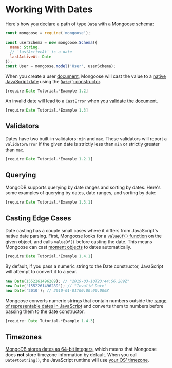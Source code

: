 # Working With Dates

Here's how you declare a path of type `Date` with a Mongoose schema:

```javascript
const mongoose = require('mongoose');

const userSchema = new mongoose.Schema({
  name: String,
  // `lastActiveAt` is a date
  lastActiveAt: Date
});
const User = mongoose.model('User', userSchema);
```

When you create a user [document](../documents.html), Mongoose will cast
the value to a [native JavaScript date](https://developer.mozilla.org/en-US/docs/Web/JavaScript/Reference/Global_Objects/Date)
using the [`Date()` constructor](https://developer.mozilla.org/en-US/docs/Web/JavaScript/Reference/Global_Objects/Date#Syntax).

```javascript
[require:Date Tutorial.*Example 1.2]
```

An invalid date will lead to a `CastError` when you [validate the document](../validation.html).

```javascript
[require:Date Tutorial.*Example 1.3]
```

## Validators

Dates have two built-in validators: `min` and `max`. These validators will
report a `ValidatorError` if the given date is strictly less than `min` or
strictly greater than `max`.

```javascript
[require:Date Tutorial.*Example 1.2.1]
```

## Querying

MongoDB supports querying by date ranges and sorting by dates. Here's some
examples of querying by dates, date ranges, and sorting by date:

```javascript
[require:Date Tutorial.*Example 1.3.1]
```

## Casting Edge Cases

Date casting has a couple small cases where it differs from JavaScript's 
native date parsing. First, Mongoose looks for a [`valueOf()` function](https://www.w3schools.com/jsref/jsref_valueof_string.asp) on the given object,
and calls `valueOf()` before casting the date. This means Mongoose can cast
[moment objects](http://npmjs.com/package/moment) to dates automatically.

```javascript
[require:Date Tutorial.*Example 1.4.1]
```

By default, if you pass a numeric
string to the Date constructor, JavaScript will attempt to convert it to a
year.

```javascript
new Date(1552261496289); // "2019-03-10T23:44:56.289Z"
new Date('1552261496289'); // "Invalid Date"
new Date('2010'); // 2010-01-01T00:00:00.000Z
```

Mongoose converts numeric strings that contain numbers outside the [range of representable dates in JavaScript](https://stackoverflow.com/questions/11526504/minimum-and-maximum-date) and converts them to numbers before passing them to the date constructor.

```javascript
[require: Date Tutorial.*Example 1.4.3]
```

## Timezones

[MongoDB stores dates as 64-bit integers](http://bsonspec.org/spec.html), which
means that Mongoose does **not** store timezone information by default. When
you call `Date#toString()`, the JavaScript runtime will use [your OS' timezone](https://developer.mozilla.org/en-US/docs/Web/JavaScript/Reference/Global_Objects/Date/getTimezoneOffset).
